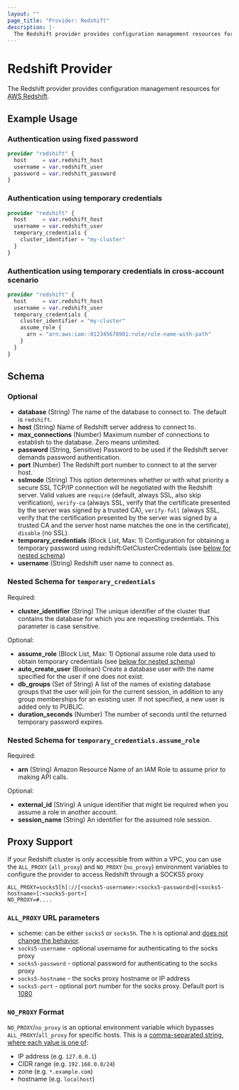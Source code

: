 ```yaml
---
layout: ""
page_title: "Provider: Redshift"
description: |-
  The Redshift provider provides configuration management resources for AWS Redshift.
---
```


# Redshift Provider

The Redshift provider provides configuration management resources for
[AWS Redshift](https://aws.amazon.com/redshift/).

## Example Usage

### Authentication using fixed password

```terraform
provider "redshift" {
  host     = var.redshift_host
  username = var.redshift_user
  password = var.redshift_password
}
```

### Authentication using temporary credentials

```terraform
provider "redshift" {
  host     = var.redshift_host
  username = var.redshift_user
  temporary_credentials {
    cluster_identifier = "my-cluster"
  }
}
```

### Authentication using temporary credentials in cross-account scenario

```terraform
provider "redshift" {
  host     = var.redshift_host
  username = var.redshift_user
  temporary_credentials {
    cluster_identifier = "my-cluster"
    assume_role {
      arn = "arn:aws:iam::012345678901:role/role-name-with-path"
    }
  }
}
```

<!-- schema generated by tfplugindocs -->
## Schema

### Optional

- **database** (String) The name of the database to connect to. The default is `redshift`.
- **host** (String) Name of Redshift server address to connect to.
- **max_connections** (Number) Maximum number of connections to establish to the database. Zero means unlimited.
- **password** (String, Sensitive) Password to be used if the Redshift server demands password authentication.
- **port** (Number) The Redshift port number to connect to at the server host.
- **sslmode** (String) This option determines whether or with what priority a secure SSL TCP/IP connection will be negotiated with the Redshift server. Valid values are `require` (default, always SSL, also skip verification), `verify-ca` (always SSL, verify that the certificate presented by the server was signed by a trusted CA), `verify-full` (always SSL, verify that the certification presented by the server was signed by a trusted CA and the server host name matches the one in the certificate), `disable` (no SSL).
- **temporary_credentials** (Block List, Max: 1) Configuration for obtaining a temporary password using redshift:GetClusterCredentials (see [below for nested schema](#nestedblock--temporary_credentials))
- **username** (String) Redshift user name to connect as.

<a id="nestedblock--temporary_credentials"></a>
### Nested Schema for `temporary_credentials`

Required:

- **cluster_identifier** (String) The unique identifier of the cluster that contains the database for which you are requesting credentials. This parameter is case sensitive.

Optional:

- **assume_role** (Block List, Max: 1) Optional assume role data used to obtain temporary credentials (see [below for nested schema](#nestedblock--temporary_credentials--assume_role))
- **auto_create_user** (Boolean) Create a database user with the name specified for the user if one does not exist.
- **db_groups** (Set of String) A list of the names of existing database groups that the user will join for the current session, in addition to any group memberships for an existing user. If not specified, a new user is added only to PUBLIC.
- **duration_seconds** (Number) The number of seconds until the returned temporary password expires.

<a id="nestedblock--temporary_credentials--assume_role"></a>
### Nested Schema for `temporary_credentials.assume_role`

Required:

- **arn** (String) Amazon Resource Name of an IAM Role to assume prior to making API calls.

Optional:

- **external_id** (String) A unique identifier that might be required when you assume a role in another account.
- **session_name** (String) An identifier for the assumed role session.

## Proxy Support

If your Redshift cluster is only accessible from within a VPC, you can use the `ALL_PROXY` (`all_proxy`)
and `NO_PROXY` (`no_proxy`) environment variables to configure the provider to access Redshift through
a SOCKS5 proxy

```
ALL_PROXY=socks5[h]://[<socks5-username>:<socks5-password>@]<socks5-hostname>[:<socks5-port>]
NO_PROXY=#....
```

### `ALL_PROXY` URL parameters
* scheme: can be either `socks5` or `socks5h`. The `h` is optional and [does not change the behavior](https://cs.opensource.google/go/x/net/+/3a7c4785:proxy/proxy.go;l=92).
* `socks5-username` - optional username for authenticating to the socks proxy
* `socks5-password` - optional password for authenticating to the socks proxy
* `socks5-hostname` - the socks proxy hostname or IP address
* `socks5-port` - optional port number for the socks proxy. Default port is [1080](https://cs.opensource.google/go/x/net/+/3a7c4785:proxy/proxy.go;l=96)

### `NO_PROXY` Format

`NO_PROXY`/`no_proxy` is an optional environment variable which bypasses `ALL_PROXY`/`all_proxy`
for specific hosts. This is a [comma-separated string, where each value is one of](https://cs.opensource.google/go/x/net/+/3a7c4785:proxy/per_host.go;l=92-96):
* IP address (e.g. `127.0.0.1`)
* CIDR range (e.g. `192.168.0.0/24`)
* zone (e.g. `*.example.com`)
* hostname (e.g. `localhost`)
